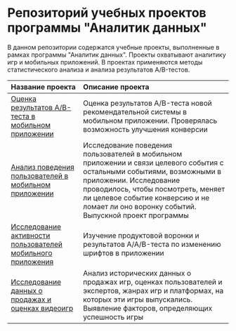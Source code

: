 # Репозиторий учебных проектов программы "Аналитик данных"
В данном репозитории содержатся учебные проекты, выполненные в рамках программы "Аналитик данных".
Проекты охватывают аналитику игр и мобильных приложений. В проектах применяются методы статистического анализа и анализа результатов A/B-тестов.


|Название проекта|Описание проекта|
|:---------------|:---------------|
|[Оценка результатов A/B-теста в мобильном приложении](https://github.com/ZykinSam/yandex-praktikum-projects/tree/master/final_project_a_b_test)|Оценка результатов A/B-теста новой рекомендательной системы в мобильном приложении. Проверялась возможность улучшения конверсии|
|[Анализ поведения пользователей в мобильном приложении](https://github.com/ZykinSam/yandex-praktikum-projects/tree/master/final_project_mobile_app_analysis)|Исследование поведения пользователей в мобильном приложении и связи целевого события с остальными событиями, возможными в приложении. Исследование проводилось, чтобы посмотреть, меняет ли целевое событие конверсию и не ломает ли оно воронку событий. Выпускной проект программы|
|[Исследование активности пользователей мобильного приложения](https://github.com/ZykinSam/yandex-praktikum-projects/tree/master/mobile_app_a_a_b_analysis)|Изучение продуктовой воронки и результатов A/A/B-теста по изменению шрифтов в приложении|
|[Исследование данных о продажах и оценках видеоигр](https://github.com/ZykinSam/yandex-praktikum-projects/tree/master/games_analysis)|Анализ исторических данных о продажах игр, оценках пользователей и экспертов, жанрах игр и платформах, на которых эти игры выпускались. Выявление факторов, определяющих успешность игры|
